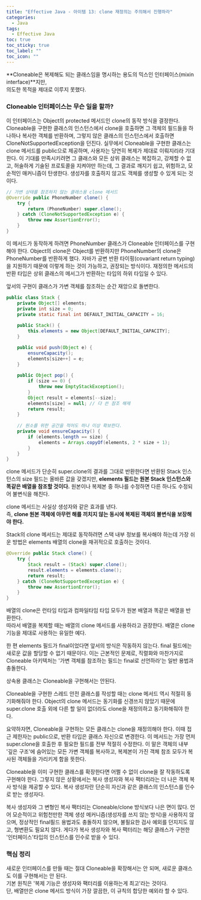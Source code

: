 ```yaml
---
title: "Effective Java - 아이템 13: clone 재정의는 주의해서 진행하라"
categories:
  - Java
tags:
  - Effective Java
toc: true
toc_sticky: true
toc_label: ""
toc_icon: ""
---
```


**Cloneable은 복제해도 되는 클래스임을 명시하는 용도의 믹스인 인터페이스(mixin interface)**지만,<br> 의도한 목적을 제대로 이루지 못했다.

### Cloneable 인터페이스는 무슨 일을 할까?
이 인터페이스는 Object의 protected 메서드인 clone의 동작 방식을 결정한다.
Cloneable을 구현한 클래스의 인스턴스에서 clone을 호출하면 그 객체의 필드들을 하나하나 복사한 객체를 반환하며,
그렇지 않은 클래스의 인스턴스에서 호출하면 CloneNotSupportedException을 던진다.
실무에서 Cloneable을 구현한 클래스는 clone 메서드를 public으로 제공하며, 사용자는 당연히 복제가 제대로 이뤄지리라 기대한다.
이 기대를 만족시키려면 그 클래스와 모든 상위 클래스는 복잡하고, 강제할 수 없고, 허술하게 기술된 프로토콜을 지켜야만 하는데,
그 결과로 깨지기 쉽고, 위험하고, 모순적인 매커니즘이 탄생한다. 생성자를 호출하지 않고도 객체를 생성할 수 있게 되는 것이다.

```java
// 가변 상태를 참조하지 않는 클래스용 clone 메서드
@Override public PhoneNumber clone() {
    try {
        return (PhoneNumber) super.clone();
    } catch (CloneNotSupportedException e) {
        throw new AssertionError();
    }
}
```

이 메서드가 동작하게 하려면 PhoneNumber 클래스가 Cloneable 인터페이스를 구현해야 한다.
Object의 clone은 Object를 반환하지만 PhoneNumber의 clone은 PhoneNumber를 반환하게 했다.
자바가 공변 반환 타이핑(covariant return typing)을 지원하기 때문에 이렇게 하는 것이 가능하고, 권장되는 방식이다.
재정의한 메서드의 반환 타입은 상위 클래스의 메서그가 반환하는 타입의 하위 타입일 수 있다.

앞서의 구현이 클래스가 가변 객체를 참조하는 순간 재앙으로 돌변한다.
```java
public class Stack {
    private Object[] elements;
    private int size = 0;
    private static final int DEFAULT_INITIAL_CAPACITY = 16;
    
    public Stack() {
        this.elements = new Object[DEFAULT_INITIAL_CAPACITY];
    }

    public void push(Object e) {
        ensureCapacity();
        elements[size++] = e;
    }
    
    public Object pop() {
        if (size == 0) {
            throw new EmptyStackException();
        }
        Object result = elements[--size];
        elements[size] = null; // 다 쓴 참조 해제
        return result;
    }
    
    // 원소를 위한 공간을 적어도 하나 이상 확보한다.
    private void ensureCapacity() {
        if (elements.length == size) {
            elements = Arrays.copyOf(elements, 2 * size + 1);
        }
    }
}
```

clone 메서드가 단순히 super.clone의 결과를 그대로 반환한다면 반환된 Stack 인스턴스의 size 필드는 올바른 값을 갖겠지만,
**elements 필드는 원본 Stack 인스턴스와 똑같은 배열을 참조할 것이다.** 
원본이나 복제본 중 하나를 수정하면 다른 하나도 수정되어 불변식을 해친다.

clone 메서드는 사실상 생성자와 같은 효과를 낸다. <br>
즉, **clone 원본 객체에 아무런 해를 끼치지 않는 동시에 복제된 객체의 불변식을 보장해야 한다.**

Stack의 clone 메서드는 제대로 동작하려면 스택 내부 정보를 복사해야 하는데 가장 쉬운 방법은 elements 배열의 clone을 재귀적으로 호출하는 것이다.

```java
@Override public Stack clone() {
    try {
        Stack result = (Stack) super.clone();
        result.elements = elements.clone();
        return result;
    } catch (CloneNotSupportedException e) {
        throw new AssertionError();
    }
}
```

배열의 clone은 런타임 타입과 컴파일타임 타입 모두가 원본 배열과 똑같은 배열을 반환한다.<br>
따라서 배열을 복제할 때는 배열의 clone 메서드를 사용하라고 권장한다. 배열은 clone 기능을 제대로 사용하는 유일한 예다.

한 편 elements 필드가 final이었다면 앞서의 방식은 작동하지 않는다. final 필드에는 새로운 값을 할당할 수 없기 때문이다.
이는 근본적인 문제로, 직렬화와 마찬가지로 Cloneable 아키텍처는 '가변 객체를 참조하는 필드는 final로 선언하라'는 일반 용법과 충돌한다.

상속용 클래스는 Cloneable을 구현해서는 안된다.

Cloneable을 구현한 스레드 안전 클래스를 작성할 때는 clone 메서드 역시 적절히 동기화해줘야 한다.
Object의 clone 메서드는 동기화를 신경쓰지 않았기 때문에 super.clone 호출 외에 다른 할 일이 없더라도 clone을 재정의하고 동기화해줘야 한다.

요약하자면, Cloneable을 구현하는 모든 클래스는 clone을 재정의해야 한다. 이때 접근 제한자는 public으로, 반환 타입은 클래스 자신으로 변경한다.
이 메서드는 가장 먼저 super.clone을 호출한 후 필요한 필드를 전부 적절히 수정한다.
이 말은 객체의 내부 '깊은 구조'에 숨어있는 모든 가변 객체를 복사하고, 복제본이 가진 객체 참조 모두가 복사된 객체들을 가리키게 함을 뜻한다.

Cloneable을 이미 구현한 클래스를 확장한다면 어쩔 수 없이 clone을 잘 작동하도록 구현해야 한다.
그렇지 않은 상황에서는 복사 생성자와 복사 팩터리라는 더 나은 객체 복사 방식을 제공할 수 있다.
복사 생성자란 단순히 자신과 같은 클래스의 인스턴스를 인수로 받는 생성자다.

복사 생성자와 그 변형인 복사 팩터리는 Cloneable/clone 방식보다 나은 면이 많다.
언어 모순적이고 위험천만한 객체 생성 메커니즘(생성자를 쓰지 않는 방식)을 사용하지 않으며, 정상적인 final필드 용법과도 충돌하지 않으며,
불필요한 검사 예외를 던지지도 않고, 형변환도 필요치 않다.
게다가 복사 생성자와 복사 팩터리는 해당 클래스가 구현한 '인터페이스'타입의 인스턴스를 인수로 받을 수 있다.

### 핵심 정리
새로운 인터페이스를 만들 때는 절대 Cloneable을 확장해서는 안 되며, 새로운 클래스도 이를 구현해서는 안 된다.<br>
기본 원칙은 '복제 기능은 생성자와 팩터리를 이용하는게 최고'라는 것이다.<br>
단, 배열만은 clone 메서드 방식이 가장 깔끔한, 이 규칙의 합당한 예외라 할 수 있다.
